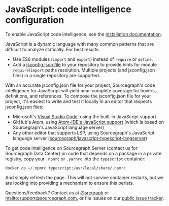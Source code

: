 # JavaScript: code intelligence configuration

To enable JavaScript code intelligence, see the [installation documentation](/docs/code-intelligence/install).

JavaScript is a dynamic language with many common patterns that are difficult to analyze statically. For best results:

- Use ES6 modules (`import` and `export`) instead of `require` or `define`.
- Add a [jsconfig.json file](https://code.visualstudio.com/docs/languages/jsconfig) to your repository to provide hints for module `require`/`import` paths resolution. Multiple projects (and jsconfig.json files) in a single repository are supported.

With an accurate jsconfig.json file for your project, Sourcegraph's code intelligence for JavaScript will yield near-complete coverage for hovers, definitions, and references. To compose the jsconfig.json file for your project, it's easiest to write and test it locally in an editor that respects jsconfig.json files:

- Microsoft's [Visual Studio Code](https://code.visualstudio.com/), using the built-in JavaScript support
- GitHub's Atom, using [Atom-IDE's JavaScript support](https://github.com/atom/ide-typescript/) (which is based on Sourcegraph's JavaScript language server)
- Any other editor that supports LSP, using Sourcegraph's JavaScript language server ([sourcegraph/javascript-typescript-langserver](https://github.com/sourcegraph/javascript-typescript-langserver))

To get code intelligence on Sourcegraph Server (contact us for Sourcegraph Data Center) on code that depends on a package in a private registry, copy your `.npmrc` or `.yarnrc` into the `typescript` container:

```
docker cp ~/.npmrc typescript:/usr/local/share/.npmrc
```

And simply refresh the page. This will not survive container restarts, but we are looking into providing a mechanism to ensure this perists.

Questions/feedback? Contact us at [@srcgraph](https://twitter.com/srcgraph) or <mailto:support@sourcegraph.com>, or file issues on our [public issue tracker](https://github.com/sourcegraph/issues/issues).
